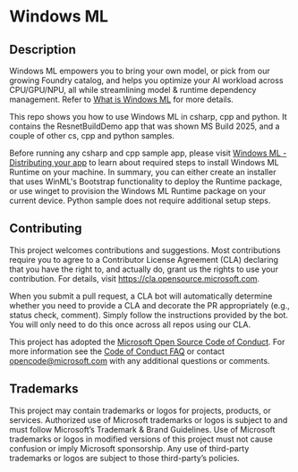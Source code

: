 # Windows ML

## Description

Windows ML empowers you to bring your own model, or pick from our growing Foundry catalog, and helps you optimize your AI workload across CPU/GPU/NPU, all while streamlining model & runtime dependency management. Refer to [What is Windows ML](https://aka.ms/TryWinML) for more details.

This repo shows you how to use Windows ML in csharp, cpp and python. It contains the ResnetBuildDemo app that was shown MS Build 2025, and a couple of other cs, cpp and python samples.

Before running any csharp and cpp sample app, please visit [Windows ML - Distributing your app](https://learn.microsoft.com/en-us/windows/ai/new-windows-ml/distributing-your-app) to learn about required steps to install Windows ML Runtime on your machine. In summary, you can either create an installer that uses WinML's Bootstrap functionality to deploy the Runtime package, or use winget to provision the Windows ML Runtime package on your current device. Python sample does not require additional setup steps.

## Contributing

This project welcomes contributions and suggestions.  Most contributions require you to agree to a
Contributor License Agreement (CLA) declaring that you have the right to, and actually do, grant us
the rights to use your contribution. For details, visit https://cla.opensource.microsoft.com.

When you submit a pull request, a CLA bot will automatically determine whether you need to provide
a CLA and decorate the PR appropriately (e.g., status check, comment). Simply follow the instructions
provided by the bot. You will only need to do this once across all repos using our CLA.

This project has adopted the [Microsoft Open Source Code of Conduct](https://opensource.microsoft.com/codeofconduct/).
For more information see the [Code of Conduct FAQ](https://opensource.microsoft.com/codeofconduct/faq/) or
contact [opencode@microsoft.com](mailto:opencode@microsoft.com) with any additional questions or comments.

## Trademarks 
This project may contain trademarks or logos for projects, products, or services. Authorized use of Microsoft trademarks or logos is subject to and must follow Microsoft’s Trademark & Brand Guidelines. Use of Microsoft trademarks or logos in modified versions of this project must not cause confusion or imply Microsoft sponsorship. Any use of third-party trademarks or logos are subject to those third-party’s policies.